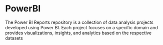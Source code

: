 # PowerBI
The Power BI Reports repository is a collection of data analysis projects developed using Power BI. Each project focuses on a specific domain and provides visualizations, insights, and analytics based on the respective datasets
